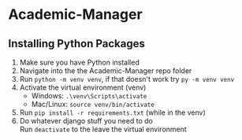 # Academic-Manager

## Installing Python Packages

1. Make sure you have Python installed
2. Navigate into the the Academic-Manager repo folder
3. Run `python -m venv venv`, if that doesn't work try `py -m venv venv`
4. Activate the virtual environment (venv)  
    * Windows: `.\venv\Scripts\activate`
    * Mac/Linux: `source venv/bin/activate`
5. Run `pip install -r requirements.txt` (while in the venv)
6. Do whatever django stuff you need to do  
Run `deactivate` to the leave the virtual environment